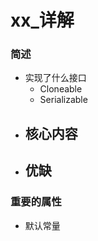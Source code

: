 # xx_详解

### 简述

- 实现了什么接口
  - Cloneable
  - Serializable
- 核心内容
  - 
- 优缺
  - 

### 重要的属性

- 默认常量

```java

```